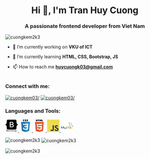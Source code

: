 <h1 align="center">Hi 👋, I'm Tran Huy Cuong</h1>
<h3 align="center">A passionate frontend developer from Viet Nam</h3>

<p align="left"> <img src="https://komarev.com/ghpvc/?username=cuongkem2k3&label=Profile%20views&color=0e75b6&style=flat" alt="cuongkem2k3" /> </p>

- 🔭 I’m currently working on **VKU of ICT**

- 🌱 I’m currently learning **HTML, CSS, Bootstrap, JS**

- 📫 How to reach me **huycuongk03@gmail.com**
  <div style="display: flex;">
        <img src="https://i.pinimg.com/originals/67/89/8a/67898a4a9b640896e06e0eb6637decfe.gif" alt="" class="ing">
        <img src="https://i.pinimg.com/originals/54/a0/ec/54a0ecfac58c0f23440042afbef35086.gif" alt="" class="ing">
    </div>



<h3 align="left">Connect with me:</h3>
<p align="left">
<a href="https://fb.com/cuongkem03/" target="blank"><img align="center" src="https://raw.githubusercontent.com/rahuldkjain/github-profile-readme-generator/master/src/images/icons/Social/facebook.svg" alt="cuongkem03/" height="30" width="40" /></a>
<a href="https://instagram.com/cuongkem03/" target="blank"><img align="center" src="https://raw.githubusercontent.com/rahuldkjain/github-profile-readme-generator/master/src/images/icons/Social/instagram.svg" alt="cuongkem03/" height="30" width="40" /></a>
</p>

<h3 align="left">Languages and Tools:</h3>
<p align="left"> <a href="https://getbootstrap.com" target="_blank" rel="noreferrer"> <img src="https://raw.githubusercontent.com/devicons/devicon/master/icons/bootstrap/bootstrap-plain-wordmark.svg" alt="bootstrap" width="40" height="40"/> </a> <a href="https://www.w3schools.com/css/" target="_blank" rel="noreferrer"> <img src="https://raw.githubusercontent.com/devicons/devicon/master/icons/css3/css3-original-wordmark.svg" alt="css3" width="40" height="40"/> </a> <a href="https://www.w3.org/html/" target="_blank" rel="noreferrer"> <img src="https://raw.githubusercontent.com/devicons/devicon/master/icons/html5/html5-original-wordmark.svg" alt="html5" width="40" height="40"/> </a> <a href="https://developer.mozilla.org/en-US/docs/Web/JavaScript" target="_blank" rel="noreferrer"> <img src="https://raw.githubusercontent.com/devicons/devicon/master/icons/javascript/javascript-original.svg" alt="javascript" width="40" height="40"/> </a> <a href="https://www.mysql.com/" target="_blank" rel="noreferrer"> <img src="https://raw.githubusercontent.com/devicons/devicon/master/icons/mysql/mysql-original-wordmark.svg" alt="mysql" width="40" height="40"/> </a> </p>

<p><img align="left" src="https://github-readme-stats.vercel.app/api/top-langs?username=cuongkem2k3&show_icons=true&locale=en&layout=compact" alt="cuongkem2k3" /></p>

<p>&nbsp;<img align="center" src="https://github-readme-stats.vercel.app/api?username=cuongkem2k3&show_icons=true&locale=en" alt="cuongkem2k3" /></p>

<p><img align="center" src="https://github-readme-streak-stats.herokuapp.com/?user=cuongkem2k3&" alt="cuongkem2k3" /></p>
